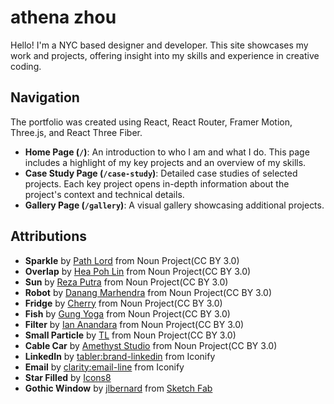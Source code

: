 # athena zhou

Hello! I'm a NYC based designer and developer. This site showcases my work and projects, offering insight into my skills and experience in creative coding.

## Navigation

The portfolio was created using React, React Router, Framer Motion, Three.js, and React Three Fiber.

- **Home Page (`/`)**: An introduction to who I am and what I do. This page includes a highlight of my key projects and an overview of my skills.
- **Case Study Page (`/case-study`)**: Detailed case studies of selected projects. Each key project opens in-depth information about the project's context and technical details.
- **Gallery Page (`/gallery`)**: A visual gallery showcasing additional projects.

## Attributions

- **Sparkle** by <a href="https://thenounproject.com/browse/icons/term/sparkle/" target="_blank" title="sparkle Icons">Path Lord</a> from Noun Project(CC BY 3.0)
- **Overlap** by <a href="https://thenounproject.com/browse/icons/term/overlap/" target="_blank" title="overlap Icons">Hea Poh Lin</a> from Noun Project(CC BY 3.0)
- **Sun** by <a href="https://thenounproject.com/browse/icons/term/sun/" target="_blank" title="sun Icons">Reza Putra</a> from Noun Project(CC BY 3.0)
- **Robot** by <a href="https://thenounproject.com/browse/icons/term/robot/" target="_blank" title="Robot Icons">Danang Marhendra</a> from Noun Project(CC BY 3.0)
- **Fridge** by <a href="https://thenounproject.com/browse/icons/term/fridge/" target="_blank" title="Fridge Icons">Cherry</a> from Noun Project(CC BY 3.0)
- **Fish** by <a href="https://thenounproject.com/browse/icons/term/fish/" target="_blank" title="Fish Icons">Gung Yoga</a> from Noun Project(CC BY 3.0)
- **Filter** by <a href="https://thenounproject.com/browse/icons/term/filter/" target="_blank" title="filter Icons">Ian Anandara</a> from Noun Project(CC BY 3.0)
- **Small Particle** by <a href="https://thenounproject.com/browse/icons/term/small-particle/" target="_blank" title="small particle Icons">TL</a> from Noun Project(CC BY 3.0)
- **Cable Car** by <a href="https://thenounproject.com/browse/icons/term/cable-car/" target="_blank" title="cable car Icons">Amethyst Studio</a> from Noun Project(CC BY 3.0)
- **LinkedIn** by <a target="_blank" href="https://icon-sets.iconify.design/tabler/brand-linkedin/">tabler:brand-linkedin</a> from Iconify
- **Email** by <a target="_blank" href="https://icon-sets.iconify.design/clarity/email-line/">clarity:email-line</a> from Iconify
- **Star Filled** by <a target="_blank" href="https://icons8.com/icon/qdlIi5HkblsU/star-filled">Icons8</a>
- **Gothic Window** by [jlbernard](https://sketchfab.com/jlbernard) from <a href=”https://sketchfab.com/3d-models/gothic-window-e7a94e542961467cbf043ed7771a7b81” target="_blank" title="Gothic Window">Sketch Fab</a>
